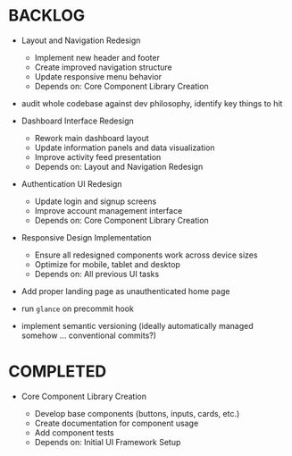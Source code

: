 # BACKLOG

- Layout and Navigation Redesign

  - Implement new header and footer
  - Create improved navigation structure
  - Update responsive menu behavior
  - Depends on: Core Component Library Creation

- audit whole codebase against dev philosophy, identify key things to hit

- Dashboard Interface Redesign

  - Rework main dashboard layout
  - Update information panels and data visualization
  - Improve activity feed presentation
  - Depends on: Layout and Navigation Redesign

- Authentication UI Redesign

  - Update login and signup screens
  - Improve account management interface
  - Depends on: Core Component Library Creation

- Responsive Design Implementation

  - Ensure all redesigned components work across device sizes
  - Optimize for mobile, tablet and desktop
  - Depends on: All previous UI tasks

- Add proper landing page as unauthenticated home page
- run `glance` on precommit hook
- implement semantic versioning (ideally automatically managed somehow ... conventional commits?)

# COMPLETED

- Core Component Library Creation

  - Develop base components (buttons, inputs, cards, etc.)
  - Create documentation for component usage
  - Add component tests
  - Depends on: Initial UI Framework Setup
